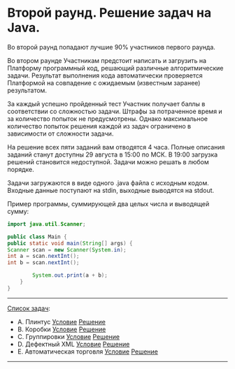 # Второй раунд. Решение задач на Java.

Во второй раунд попадают лучшие 90% участников первого раунда.

Во втором раунде Участникам предстоит написать и загрузить на Платформу программный код, решающий различные алгоритмические задачи. Результат выполнения кода автоматически проверяется Платформой на совпадение с ожидаемым (известным заранее) результатом.

За каждый успешно пройденный тест Участник получает баллы в соответствии со сложностью задачи. Штрафы за потраченное время и за количество попыток не предусмотрены. Однако максимальное количество попыток решения каждой из задач ограничено в зависимости от сложности задачи.

На решение всех пяти заданий вам отводятся 4 часа. Полные описания заданий станут доступны 29 августа в 15:00 по МСК. В 19:00 загрузка решений становится недоступной. Задачи можно решать в любом порядке.

Задачи загружаются в виде одного .java файла с исходным кодом. Входные данные поступают на stdin, выходные выводятся на stdout.

Пример программы, суммирующей два целых числа и выводящей сумму:

```java
import java.util.Scanner;

public class Main {
public static void main(String[] args) {
Scanner scan = new Scanner(System.in);
int a = scan.nextInt();
int b = scan.nextInt();

        System.out.print(a + b);
    }
}
```

---

[Список задач][problems]:
- A. Плинтус [Условие][problemA] [Решение][solutionA]
- B. Коробки [Условие][problemB] [Решение][solutionB]
- C. Группировки [Условие][problemC] [Решение][solutionC]
- D. Дефектный XML [Условие][problemD] [Решение][solutionD]
- E. Автоматическая торговля [Условие][problemE] [Решение][solutionE]

***

[//]: <> (All links)

[problemA]: ./Problems/A.%20Плинтус.pdf
[problemB]: ./Problems/B.%20Коробки.pdf
[problemC]: ./Problems/C.%20Группировки.pdf
[problemD]: ./Problems/D.%20Дефектный%20XML.pdf
[problemE]: ./Problems/E.%20Автоматическая%20торговля.pdf
[problems]: ./Problems/Problems.pdf

[solutionA]: ./A/src/SkirtingBoard.java
[solutionB]: ./B/src/Boxes.java
[solutionC]: ./C/src/Groupings.java
[solutionD]: ./D/src/DefectiveXML.java
[solutionE]: ./E/src/AutomaticTrading.java


